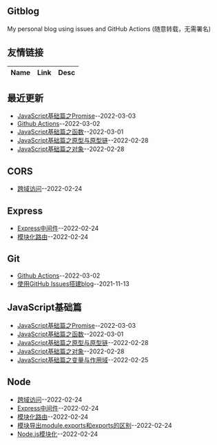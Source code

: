 ## Gitblog
My personal blog using issues and GitHub Actions (随意转载，无需署名)
## 友情链接
| Name | Link | Desc | 
 | ---- | ---- | ---- |
## 最近更新
- [JavaScript基础篇之Promise](https://github.com/Twlig/issuesBlog/issues/14)--2022-03-03
- [Github Actions](https://github.com/Twlig/issuesBlog/issues/13)--2022-03-02
- [JavaScript基础篇之函数](https://github.com/Twlig/issuesBlog/issues/12)--2022-03-01
- [JavaScript基础篇之原型与原型链](https://github.com/Twlig/issuesBlog/issues/11)--2022-02-28
- [JavaScript基础篇之对象](https://github.com/Twlig/issuesBlog/issues/10)--2022-02-28
## CORS
- [跨域访问](https://github.com/Twlig/issuesBlog/issues/8)--2022-02-24
## Express
- [Express中间件](https://github.com/Twlig/issuesBlog/issues/7)--2022-02-24
- [模块化路由](https://github.com/Twlig/issuesBlog/issues/6)--2022-02-24
## Git
- [Github Actions](https://github.com/Twlig/issuesBlog/issues/13)--2022-03-02
- [使用GitHub Issues搭建blog](https://github.com/Twlig/issuesBlog/issues/2)--2021-11-13
## JavaScript基础篇
- [JavaScript基础篇之Promise](https://github.com/Twlig/issuesBlog/issues/14)--2022-03-03
- [JavaScript基础篇之函数](https://github.com/Twlig/issuesBlog/issues/12)--2022-03-01
- [JavaScript基础篇之原型与原型链](https://github.com/Twlig/issuesBlog/issues/11)--2022-02-28
- [JavaScript基础篇之对象](https://github.com/Twlig/issuesBlog/issues/10)--2022-02-28
- [JavaScript基础篇之变量与作用域](https://github.com/Twlig/issuesBlog/issues/9)--2022-02-25
## Node
- [跨域访问](https://github.com/Twlig/issuesBlog/issues/8)--2022-02-24
- [Express中间件](https://github.com/Twlig/issuesBlog/issues/7)--2022-02-24
- [模块化路由](https://github.com/Twlig/issuesBlog/issues/6)--2022-02-24
- [模块导出module.exports和exports的区别](https://github.com/Twlig/issuesBlog/issues/5)--2022-02-24
- [Node.js模块化](https://github.com/Twlig/issuesBlog/issues/4)--2022-02-24

